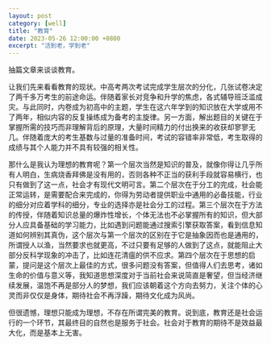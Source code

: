 ```yaml
---
layout: post
category: [well]
title: "教育"
date: 2023-05-26 12:00:00 +0800
excerpt: "活到老，学到老"
---
```


抽篇文章来谈谈教育。

让我们先来看看教育的现状。中高考两次考试完成学生层次的分化，几张试卷决定了两千多万考生的前途命运。伴随着家长对竞争和升学的焦虑，各式辅导班泛滥成灾。与此同时，内卷成为初高中的主题，学生在这六年学到的知识放在大学或用不了两年，相似内容的反复操练成为备考的主旋律。另一方面，解出题目的关键在于掌握所需的技巧而非理解背后的原理，大量时间精力的付出换来的收获却寥寥无几。伴随着庞大的考生基数与过量的准备时间，考试的容错率非常低，考生取得的成绩与其个人能力并不具有较强的相关性。

那什么是我认为理想的教育呢？第一个层次当然是知识的普及，就像你得让几乎所有人明白，生病烧香拜佛是没有用的，否则各种不正当的获利手段就容易横行，也只有做到了这一点，社会才有现代文明可言。第二个层次在于分工的完成，社会能正常运转，是需要配合来完成的，你得为劳动者提供职业中通用的必备技能，行业的细分对应着学科的细分，专业的选择亦是社会分工的过程。第三个层次在于方法的传授，伴随着知识总量的爆炸性增长，个体无法也不必掌握所有的知识，但大部分人应具备基础的学习能力，比如遇到问题能通过搜索引擎获取答案，看到信息知道如何辨别其真伪，这个层次与第一个层次的区别在于它是抽象因而也是通用的，所谓授人以渔，当然要求也就更高，不过只要有足够的人做到了这点，就能阻止大部分反科学现象的冲击了，比如连花清瘟的供不应求。第四个层次在于思想的启蒙，提问是这个层次上最佳的方式，很多问题没有答案，但值得人们去思考，诸如生命的价值与意义等，我知道思想深度对于当前社会来说简直是奢望，但当经济继续发展，温饱不再是部分人的梦想，我们应该朝着这个方向去努力，关注个体的心灵而非仅仅是身体，期待社会不再浮躁，期待文化成为风尚。

但很遗憾，理想只能成为理想，不存在所谓完美的教育。说到底，教育还是社会运行的一个环节，其最终目的自然也是服务于社会。社会对于教育的期待不是效益最大化，而是基本上无害。
